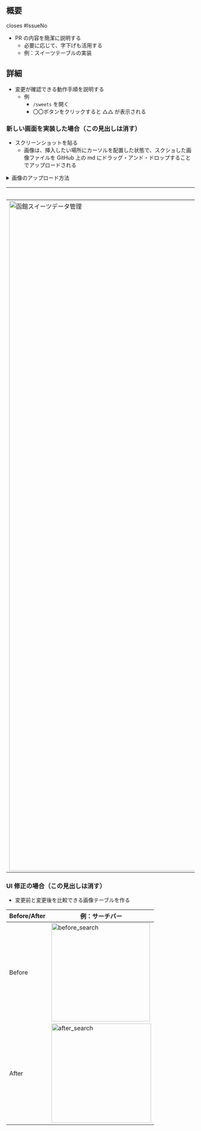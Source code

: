 ## 概要

closes #IssueNo

<!-- この文章は消す -->

- PR の内容を簡潔に説明する
  - 必要に応じて、字下げも活用する
  - 例：スイーツテーブルの実装

## 詳細

<!-- この文章は消す -->

- 変更が確認できる動作手順を説明する
  - 例
    - `/sweets` を開く
    - 〇〇ボタンをクリックすると △△ が表示される

### 新しい画面を実装した場合（この見出しは消す）

<!-- この文章は消す -->

- スクリーンショットを貼る
  - 画像は、挿入したい場所にカーソルを配置した状態で、スクショした画像ファイルを GitHub 上の md にドラッグ・アンド・ドロップすることでアップロードされる

<!-- この表は消す -->
<details><summary>画像のアップロード方法</summary><div>
  
画像のアップロード方法|
---|
<img alt="画像のアップロード方法" src="https://i.gyazo.com/ce7f3d37beeb936ff2920b7a676f5966.gif">|

</div></details>

<!-- この表は消す -->

例：スイーツ一覧画面|
---|
<img width="1791" alt="函館スイーツデータ管理" src="https://user-images.githubusercontent.com/18653847/89624345-0d3baa80-d8d1-11ea-947c-20dced8f7b01.png">|

### UI 修正の場合（この見出しは消す）

- 変更前と変更後を比較できる画像テーブルを作る <!-- この文章は消す -->

<!-- 必要ない場合、この表は消す -->

Before/After|例：サーチバー|
---|---|
Before|<img width="263" alt="before_search" src="https://user-images.githubusercontent.com/18653847/89624837-d023e800-d8d1-11ea-9b7b-7ec6dd927f2d.png">|
After|<img width="266" alt="after_search" src="https://user-images.githubusercontent.com/18653847/89625082-3872c980-d8d2-11ea-80eb-3c365ffd5946.png">|
